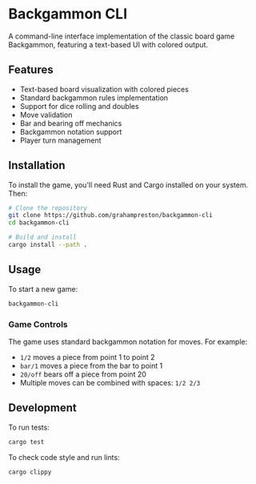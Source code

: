 # Backgammon CLI

A command-line interface implementation of the classic board game Backgammon, featuring a text-based UI with colored output.

## Features

- Text-based board visualization with colored pieces
- Standard backgammon rules implementation
- Support for dice rolling and doubles
- Move validation
- Bar and bearing off mechanics
- Backgammon notation support
- Player turn management

## Installation

To install the game, you'll need Rust and Cargo installed on your system. Then:

```bash
# Clone the repository
git clone https://github.com/grahampreston/backgammon-cli
cd backgammon-cli

# Build and install
cargo install --path .
```

## Usage

To start a new game:

```bash
backgammon-cli
```

### Game Controls

The game uses standard backgammon notation for moves. For example:

- `1/2` moves a piece from point 1 to point 2
- `bar/1` moves a piece from the bar to point 1
- `20/off` bears off a piece from point 20
- Multiple moves can be combined with spaces: `1/2 2/3`

## Development

To run tests:

```bash
cargo test
```

To check code style and run lints:

```bash
cargo clippy
```
